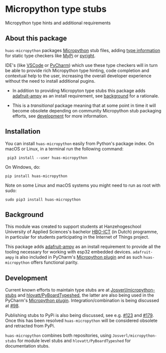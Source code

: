 # Micropython type stubs

Micropython type hints and additional requirements

## About this package

`huas-micropython` packages [Micropython](https://micropython.org/) stub files, adding [type information](https://www.python.org/dev/peps/pep-0484/) for static type checkers like [MyPi](http://mypy-lang.org/) or [pyright](https://github.com/microsoft/pyright).

IDE's (like [VSCode](https://code.visualstudio.com/) or [PyCharm](https://www.jetbrains.com/pycharm/)) which use these type checkers will in turn be able to provide rich Micropython type hinting, code completion and contextual help to the user, increasing the overall developer experience without the need to install additional pugins.

-   In addition to providing Micropyton type stubs this package adds [adafruit-ampy](https://pypi.org/project/adafruit-ampy/) as an install requirement, see [background](#background) for a rationale.

-   This is a *transitional* package meaning that at some point in time it will become obsolete depending on community Micropython stub packaging efforts, see [development](#development) for more information.

## Installation<a id="installation"></a>

You can install `huas-micropython` easily from Python's package index. On macOS or Linux, in a terminal run the following command:

```text
 pip3 install --user huas-micropython
```

On Windows, do:

```text
pip install huas-micropython
```

Note on some Linux and macOS systems you might need to run as root with sudo:

```text
sudo pip3 install huas-micropython
```

## Background<a id="background"></a>

This module was created to support students at Hanzehogeschool University of Applied Sciences's bachelor [HBO-ICT](https://www.hanze.nl/nld/onderwijs/techniek/instituut-voor-communicatie-media--it/opleidingen/bachelor/hbo-ict)  (in Dutch) programme, in particular for students participating in the Internet of Things project.

This package adds [adafruit-ampy](https://pypi.org/project/adafruit-ampy/) as an install requirement to provide all the tooling necessary for working with esp32 embedded devices. `adafruit-ampy` is also included in PyCharm's [Micropython plugin](https://plugins.jetbrains.com/plugin/9777-micropython) and as such `huas-micropython` offers functional parity.

## Development<a id="development"></a>

Current known efforts to maintain type stubs are at [Josverl/micropython-stubs](https://github.com/Josverl/micropython-stubs) and [hlovatt/PyBoardTypeshed](https://github.com/hlovatt/PyBoardTypeshed), the latter are also being used in the PyCharm's [Micropython plugin](https://plugins.jetbrains.com/plugin/9777-micropython). Integration/combination is being discussed at [#98](https://github.com/Josverl/micropython-stubs/issues/98).

Publishing stubs to PyPi is also being discussed, see e.g. [#123](https://github.com/Josverl/micropython-stubs/issues/123) and [#179](https://github.com/vlasovskikh/intellij-micropython/issues/179). Once this has been resolved `huas-micropython` will be considered obsolete and retracted from PyPi.

`huas-micropython` combines both repositories, using `Josverl/micropython-stubs` for module level stubs and `hlovatt/PyBoardTypeshed` for documentation stubs.
